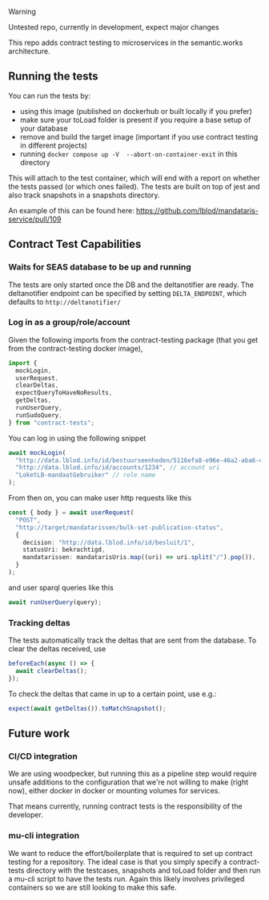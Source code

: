 > [!WARNING]
> Untested repo, currently in development, expect major changes

This repo adds contract testing to microservices in the semantic.works architecture.

## Running the tests

You can run the tests by:

- using this image (published on dockerhub or built locally if you prefer)
- make sure your toLoad folder is present if you require a base setup of your database
- remove and build the target image (important if you use contract testing in different projects)
- running `docker compose up -V  --abort-on-container-exit` in this directory

This will attach to the test container, which will end with a report on whether the tests passed (or which ones failed). The tests are built on top of jest and also track snapshots in a snapshots directory.

An example of this can be found here: https://github.com/lblod/mandataris-service/pull/109

## Contract Test Capabilities

### Waits for SEAS database to be up and running

The tests are only started once the DB and the deltanotifier are ready. The deltanotifier endpoint can be specified by setting `DELTA_ENDPOINT`, which defaults to `http://deltanotifier/`

### Log in as a group/role/account

Given the following imports from the contract-testing package (that you get from the contract-testing docker image),

```ts
import {
  mockLogin,
  userRequest,
  clearDeltas,
  expectQueryToHaveNoResults,
  getDeltas,
  runUserQuery,
  runSudoQuery,
} from "contract-tests";
```

You can log in using the following snippet

```ts
await mockLogin(
  "http://data.lblod.info/id/bestuurseenheden/5116efa8-e96e-46a2-aba6-c077e9056a96", // group uri
  "http://data.lblod.info/id/accounts/1234", // account uri
  "LoketLB-mandaatGebruiker" // role name
);
```

From then on, you can make user http requests like this

```ts
const { body } = await userRequest(
  "POST",
  "http://target/mandatarissen/bulk-set-publication-status",
  {
    decision: "http://data.lblod.info/id/besluit/1",
    statusUri: bekrachtigd,
    mandatarissen: mandatarisUris.map((uri) => uri.split("/").pop()),
  }
);
```

and user sparql queries like this

```ts
await runUserQuery(query);
```

### Tracking deltas

The tests automatically track the deltas that are sent from the database. To clear the deltas received, use

```ts
beforeEach(async () => {
  await clearDeltas();
});
```

To check the deltas that came in up to a certain point, use e.g.:

```ts
expect(await getDeltas()).toMatchSnapshot();
```

## Future work

### CI/CD integration

We are using woodpecker, but running this as a pipeline step would require unsafe additions to the configuration that we're not willing to make (right now), either docker in docker or mounting volumes for services.

That means currently, running contract tests is the responsibility of the developer.

### mu-cli integration

We want to reduce the effort/boilerplate that is required to set up contract testing for a repository. The ideal case is that you simply specify a contract-tests directory with the testcases, snapshots and toLoad folder and then run a mu-cli script to have the tests run. Again this likely involves privileged containers so we are still looking to make this safe.
